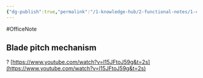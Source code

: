 ```yaml
---
{"dg-publish":true,"permalink":"/1-knowledge-hub/2-functional-notes/1-career-notes/2-general-technical-notes/2-power-plant-systems/machinery/blade-pitch-mechanism/","noteIcon":""}
---
```


#OfficeNote
## Blade pitch mechanism
?
[https://www.youtube.com/watch?v=l15JFtoJ59g&t=2s](https://www.youtube.com/watch?v=l15JFtoJ59g&t=2s)
<!--SR:!2024-07-06,3,250-->